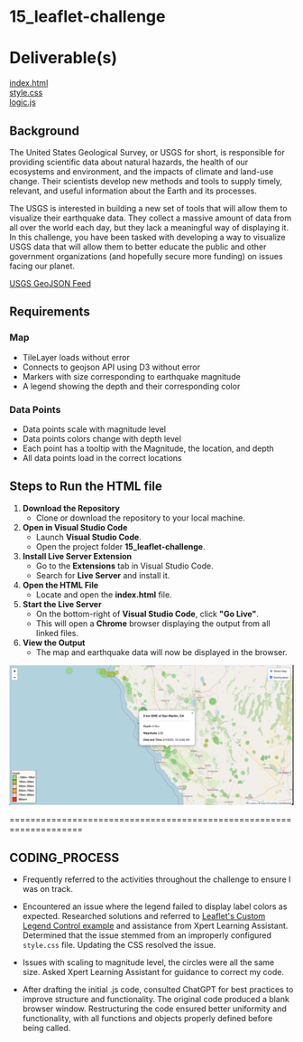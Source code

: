 # 15_leaflet-challenge

# Deliverable(s)
[index.html](https://github.com/wrighang/15_leaflet-challenge/blob/main/leaflet_part_1/index.html)<br/>
[style.css](https://github.com/wrighang/15_leaflet-challenge/blob/main/leaflet_part_1/static/css/style.css)<br/>
[logic.js](https://github.com/wrighang/15_leaflet-challenge/blob/main/leaflet_part_1/static/js/logic.js)<br/>


## Background
The United States Geological Survey, or USGS for short, is responsible for providing scientific data about natural hazards, the health of our ecosystems and environment, and the impacts of climate and land-use change. Their scientists develop new methods and tools to supply timely, relevant, and useful information about the Earth and its processes.

The USGS is interested in building a new set of tools that will allow them to visualize their earthquake data. They collect a massive amount of data from all over the world each day, but they lack a meaningful way of displaying it. In this challenge, you have been tasked with developing a way to visualize USGS data that will allow them to better educate the public and other government organizations (and hopefully secure more funding) on issues facing our planet.

[USGS GeoJSON Feed](https://earthquake.usgs.gov/earthquakes/feed/v1.0/geojson.php)

## Requirements
### Map
- TileLayer loads without error
- Connects to geojson API using D3 without error
- Markers with size corresponding to earthquake magnitude
- A legend showing the depth and their corresponding color

### Data Points
- Data points scale with magnitude level
- Data points colors change with depth level
- Each point has a tooltip with the Magnitude, the location, and depth
- All data points load in the correct locations

## Steps to Run the HTML file

1. **Download the Repository**  
   - Clone or download the repository to your local machine.
2. **Open in Visual Studio Code**  
   - Launch **Visual Studio Code**.  
   - Open the project folder **15_leaflet-challenge**.
3. **Install Live Server Extension**  
   - Go to the **Extensions** tab in Visual Studio Code.  
   - Search for **Live Server** and install it.
4. **Open the HTML File**  
   - Locate and open the **index.html** file.
5. **Start the Live Server**  
   - On the bottom-right of **Visual Studio Code**, click **"Go Live"**.  
   - This will open a **Chrome** browser displaying the output from all linked files.
6. **View the Output**  
   - The map and earthquake data will now be displayed in the browser.

![Leaflet Map](https://github.com/wrighang/15_leaflet-challenge/blob/main/leaflet_part_1/leaflet_map_part1.png)

   ====================================================================
## CODING_PROCESS

- Frequently referred to the activities throughout the challenge to ensure I was on track.

- Encountered an issue where the legend failed to display label colors as expected. Researched solutions and referred to [Leaflet's Custom Legend Control example](https://leafletjs.com/examples/choropleth/#custom-legend-control) and assistance from Xpert Learning Assistant. Determined that the issue stemmed from an improperly configured `style.css` file. Updating the CSS resolved the issue.

- Issues with scaling to magnitude level, the circles were all the same size. Asked Xpert Learning Assistant for guidance to correct my code. 

- After drafting the initial .js code, consulted ChatGPT for best practices to improve structure and functionality. The original code produced a blank browser window. Restructuring the code ensured better uniformity and functionality, with all functions and objects properly defined before being called.
